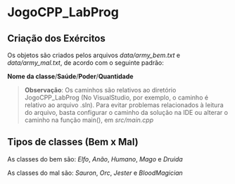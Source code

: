 # JogoCPP_LabProg

## Criação dos Exércitos

Os objetos são criados pelos arquivos *data/army_bem.txt* e *data/army_mal.txt*, de acordo com o seguinte padrão:

**Nome da classe**/**Saúde**/**Poder**/**Quantidade**

> **Observação**: Os caminhos são relativos ao diretório JogoCPP_LabProg (No VisualStudio, por exemplo, o caminho é relativo ao arquivo .sln).
> Para evitar problemas relacionados à leitura do arquivo, basta configurar o caminho da solução na IDE ou alterar o caminho na função main(), em *src/main.cpp*

## Tipos de classes (Bem x Mal)
As classes do bem são: *Elfo*, *Anão*, *Humano*, *Mago* e *Druida*

As classes do mal são: *Sauron*, *Orc*, *Jester* e *BloodMagician*
